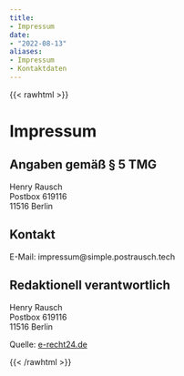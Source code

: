 ```yaml
---
title:
- Impressum
date:
- "2022-08-13"
aliases:
- Impressum
- Kontaktdaten
---
```


{{< rawhtml >}}
<h1>Impressum</h1>
<h2>Angaben gem&auml;&szlig; &sect; 5 TMG</h2>
<p>Henry Rausch<br />
Postbox 619116<br />
11516 Berlin</p>
<h2>Kontakt</h2>
E-Mail: impressum@simple.postrausch.tech</p>
<h2>Redaktionell verantwortlich</h2>
<p>Henry Rausch<br />
Postbox 619116<br />
11516 Berlin</p>

<p>Quelle: <a href="https://www.e-recht24.de">e-recht24.de</a></p>
{{< /rawhtml >}}